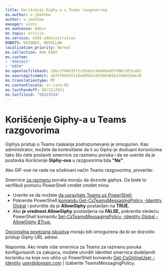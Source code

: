 ```yaml
---
title: Korišćenje Giphy-a u Teams razgovorima
ms.author: v-jmathew
author: v-jmathew
manager: scotv
ms.audience: Admin
ms.topic: article
ms.service: o365-administration
ROBOTS: NOINDEX, NOFOLLOW
localization_priority: Normal
ms.collection: Adm_O365
ms.custom:
- "9003825"
- "6850"
ms.openlocfilehash: 296c2f80d35f1c93ab3c60e0be65fd96c953ca81
ms.sourcegitcommit: ab75f66355116e995b3cb5505465b31989339e28
ms.translationtype: MT
ms.contentlocale: sr-Latn-RS
ms.lasthandoff: 08/13/2021
ms.locfileid: "58323534"
---
```

# <a name="using-giphys-in-teams-conversations"></a>Korišćenje Giphy-a u Teams razgovorima

Giphys pristup u Teams ćaskanja podrazumevano je omogućen. Kao administrator, možete da kontrolišete da li su [](https://docs.microsoft.com/microsoftteams/messaging-policies-in-teams#messaging-policy-settings) Giphy-je dostupni korisnicima tako što ćete postaviti smernice za razmenu poruka i da se uverite da je postavka Korišćenje **Giphy-ova** u razgovorima bila **"Na"**.

Ako GIF-ove ne rade na očekivani način Teams razgovorima, proverite:

Smernice [za razmenu](https://docs.microsoft.com/microsoftteams/messaging-policies-in-teams) poruka moraju da dozvole giphys. Da biste to verifikuli pomoću PowerShell cmdlet cmdlet mina:

- Uverite se da možete [da upravljate Teams uz PowerShell](https://docs.microsoft.com/microsoftteams/teams-powershell-overview?view=o365-worldwide#manage-teams-with-powershell).
- Pokrenite PowerShell [komandu Get-CsTeamsMessagingPolicy -Identity Global](https://docs.microsoft.com/powershell/module/skype/get-csteamsmessagingpolicy?view=skype-ps) i potvrdite da je **AllowGiphy** postavljen na **TRUE.**
- Ako **je vrednost AllowGiphy** postavljena na **FALSE,** pokrenite sledeću PowerShell komandu [Set-CsTeamsMessagingPolicy -Identity Global -AllowGiphy $True.](https://docs.microsoft.com/powershell/module/skype/set-csteamsmessagingpolicy?view=skype-ps)

[Opcionalna povezana iskustva](https://docs.microsoft.com/deployoffice/privacy/optional-connected-experiences) moraju biti omogućena da bi se dozvolio pristup Giphy URL adresi.

Napomila: Ako imate više smernica za Teams za razmenu poruka konfigurisanih za zakupca, možete utvrditi identitet smernica dodeljenih korisniku na koje ovo utiče uz PowerShell komandu [Get-CsOnlineUser -Identity](https://docs.microsoft.com/powershell/module/skype/get-csonlineuser?view=skype-ps) <user@domain.com> | Izaberite TeamsMessagingPolicy.
